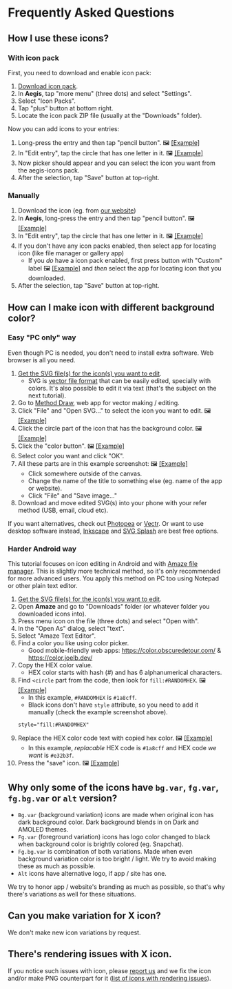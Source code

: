 # Frequently Asked Questions

## How I use these icons?

### With icon pack

First, you need to download and enable icon pack:

1. [Download icon pack](https://github.com/aegis-icons/aegis-icons/releases/latest).
2. In **Aegis**, tap "more menu" (three dots) and select "Settings".
3. Select "Icon Packs".
4. Tap "plus" button at bottom right.
5. Locate the icon pack ZIP file (usually at the "Downloads" folder).

Now you can add icons to your entries:

1. Long-press the entry and then tap "pencil button". 🖼 [[Example]](https://raw.githubusercontent.com/aegis-icons/design-assets/master/screenshots/faq_how-to-use-icons_001.png)
2. In "Edit entry", tap the circle that has one letter in it. 🖼 [[Example]](https://raw.githubusercontent.com/aegis-icons/design-assets/master/screenshots/faq_how-to-use-icons_002.png)
3. Now picker should appear and you can select the icon you want from the aegis-icons pack.
4. After the selection, tap "Save" button at top-right.

### Manually

1. Download the icon (eg. from [our website](https://aegis-icons.github.io/))
2. In **Aegis**, long-press the entry and then tap "pencil button". 🖼 [[Example]](https://raw.githubusercontent.com/aegis-icons/design-assets/master/screenshots/faq_how-to-use-icons_001.png)
3. In "Edit entry", tap the circle that has one letter in it. 🖼 [[Example]](https://raw.githubusercontent.com/aegis-icons/design-assets/master/screenshots/faq_how-to-use-icons_002.png)
4. If you don't have any icon packs enabled, then select app for locating icon (like file manager or gallery app)
   - If you *do* have a icon pack enabled, first press button with "Custom" label 🖼 [[Example]](https://raw.githubusercontent.com/aegis-icons/design-assets/master/screenshots/faq_how-to-use-icons_003.png) and *then* select the app for locating icon that you downloaded.
5. After the selection, tap "Save" button at top-right.

## How can I make icon with different background color?

### Easy "PC only" way

Even though PC is needed, you don't need to install extra software. Web browser is all you need.

1. [Get the SVG file(s) for the icon(s) you want to edit](https://aegis-icons.github.io/).
   - SVG is [vector file format](https://simple.wikipedia.org/wiki/Vector_graphics) that can  be easily edited, specially with colors. It's also possible to edit it via text (that's the subject on the next tutorial).
2. Go to [Method Draw](https://editor.method.ac/), web app for vector making / editing.
3. Click "File" and "Open SVG..." to select the icon you want to edit. 🖼 [[Example]](https://raw.githubusercontent.com/aegis-icons/design-assets/master/screenshots/faq_edit_icon_01-001.png)
4. Click the circle part of the icon that has the background color. 🖼 [[Example]](https://raw.githubusercontent.com/aegis-icons/design-assets/master/screenshots/faq_edit_icon_01-002.png)
5. Click the "color button". 🖼 [[Example]](https://raw.githubusercontent.com/aegis-icons/design-assets/master/screenshots/faq_edit_icon_01-003.png)
6. Select color you want and click "OK".
7. All these parts are in this example screenshot: 🖼 [[Example]](https://raw.githubusercontent.com/aegis-icons/design-assets/master/screenshots/faq_edit_icon_01-004.png)
   - Click somewhere outside of the canvas.
   - Change the name of the title to something else (eg. name of the app or website).
   - Click "File" and "Save image..."
8. Download and move edited SVG(s) into your phone with your refer method (USB, email, cloud etc).

If you want alternatives, check out [Photopea](https://www.photopea.com/) or [Vectr](https://vectr.com/). Or want to use desktop software instead, [Inkscape](https://inkscape.org/) and [SVG Splash](https://www.svgsplash.com/) are best free options.

### Harder Android way

This tutorial focuses on icon editing in Android and with [Amaze file manager](https://github.com/TeamAmaze/AmazeFileManager#readme). This is slightly more technical method, so it's only recommended for more advanced users. You apply this method on PC too using Notepad or other plain text editor.

1. [Get the SVG file(s) for the icon(s) you want to edit](https://aegis-icons.github.io/).
2. Open **Amaze** and go to "Downloads" folder (or whatever folder you downloaded icons into).
3. Press menu icon on the file (three dots) and select "Open with".
4. In the "Open As" dialog, select "text".
5. Select "Amaze Text Editor".
6. Find a color you like using color picker.
   - Good mobile-friendly web apps: https://color.obscuredetour.com/ & https://color.joelb.dev/
7. Copy the HEX color value.
   - HEX color starts with hash (#) and has 6 alphanumerical characters.
8. Find `<circle` part from the code, then look for `fill:#RANDOMHEX`. 🖼 [[Example]](https://raw.githubusercontent.com/aegis-icons/design-assets/master/screenshots/faq_edit_icon_02-001.png)
   - In this example, `#RANDOMHEX` is `#1a8cff`.
   - Black icons don't have `style` attribute, so you need to add it manually (check the example screenshot above).
   ```
   style="fill:#RANDOMHEX"
   ```
9. Replace the HEX color code text with copied hex color. 🖼 [[Example]](https://raw.githubusercontent.com/aegis-icons/design-assets/master/screenshots/faq_edit_icon_02-002.png)
   - In this example, *replacable* HEX code is `#1a8cff` and HEX code *we want* is `#e32b3f`.
10. Press the "save" icon. 🖼 [[Example]](https://raw.githubusercontent.com/aegis-icons/design-assets/master/screenshots/faq_edit_icon_02-003.png)

## Why only some of the icons have `bg.var`, `fg.var`, `fg.bg.var` or `alt` version?

- `Bg.var` (background variation) icons are made when original icon has dark background color. Dark background blends in on Dark and AMOLED themes. 
- `Fg.var` (foreground variation) icons has logo color changed to black when background color is brightly colored (eg. Snapchat).
- `Fg.bg.var` is combination of both variations. Made when even background variation color is too bright / light. We try to avoid making these as much as possible.
- `Alt` icons have alternative logo, if app / site has one.

We try to honor app / website's branding as much as possible, so that's why there's variations as well for these situations.

## Can you make variation for X icon?

We don't make new icon variations by request.

## There's rendering issues with X icon.

If you notice such issues with icon, please [report us](https://github.com/aegis-icons/aegis-icons/issues/new) and we fix the icon and/or make PNG counterpart for it ([list of icons with rendering issues](/PNG/README.md)).